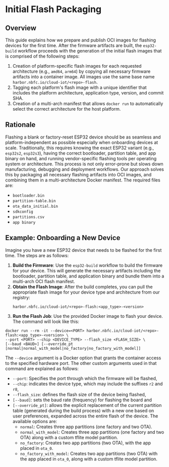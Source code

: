 # Initial Flash Packaging

## Overview

This guide explains how we prepare and publish OCI images for flashing devices
for the first time. After the firmware artifacts are built, the `esp32-build`
workflow proceeds with the generation of the initial flash images that is
comprised of the following steps:

1. Creation of platform-specific flash images for each requested architecture
   (e.g., `amd64`, `arm64`) by copying all necessary firmware artifacts into a
   container image. All images use the same base name
   `harbor.nbfc.io/cloud-iot/<repo>-flash`.
2. Tagging each platform's flash image with a unique identifier that includes
   the platform architecture, application type, version, and commit SHA.
3. Creation of a multi-arch manifest that allows `docker run` to automatically
   select the correct architecture for the host platform.

## Rationale

Flashing a blank or factory-reset ESP32 device should be as seamless and
platform-independent as possible especially when onboarding devices at scale.
Traditionally, this requires knowing the exact ESP32 variant (e.g., `esp32s2`,
`esp32s3`), having the correct bootloader, partition table, and app binary on
hand, and running vendor-specific flashing tools per operating system or
architecture. This process is not only error-prone but slows down
manufacturing, debugging and deployment workflows. Our approach solves this by
packaging all necessary flashing artifacts into OCI images, and combining them
in a multi-architecture Docker manifest. The required files are:

- `bootloader.bin`
- `partition-table.bin`
- `ota_data_initial.bin`
- `sdkconfig`
- `partitions.csv`
- `app binary`

## Example: Onboarding a New Device

Imagine you have a new ESP32 device that needs to be flashed for the first
time. The steps are as follows:

1. **Build the Firmware**: Use the `esp32-build` workflow to build the firmware
   for your device. This will generate the necessary artifacts including the
   bootloader, partition table, and application binary and bundle them into a
   multi-arch OCI flash manifest.
2. **Obtain the Flash Image**: After the build completes, you can pull the
   appropriate flash image for your device type and architecture from our
   registry:
   ```
   harbor.nbfc.io/cloud-iot/<repo>-flash:<app_type>-<version>
   ```
3. **Run the Flash Job**: Use the provided Docker image to flash your device.
   The command will look like this:

```shell
docker run --rm -it --device=<PORT> harbor.nbfc.io/cloud-iot/<repo>-flash:<app_type>-<version> \
--port <PORT> --chip <DEVICE_TYPE> --flash_size <FLASH_SIZE> \
[--baud <BAUD>] [--override_pt [normal|normal_with_model|no_factory|no_factory_with_model]]
```

The `--device` argument is a Docker option that grants the container access to
the specified hardware port. The other custom arguments used in that command
are explained as follows:

- `--port`: Specifies the port through which the firmware will be flashed,
- `--chip`: indicates the device type, which may include the suffixes `r2` and `r8`,
- `--flash_size`: defines the flash size of the device being flashed,
- `[--baud]`: sets the baud rate (frequency) for flashing the board and
- `[--override_pt]`: allows the explicit replacement of the current partition
  table (generated during the build process) with a new one based on user
  preferences, expanded across the entire flash of the device. The available
  options are:
  - `normal`: Creates three app partitions (one factory and two OTA).
  - `normal_with_model`: Creates three app partitions (one factory and two OTA)
    along with a custom tflite model partition.
  - `no_factory`: Creates two app partitions (two OTA), with the app placed in
    `ota_0`.
  - `no_factory_with_model`: Creates two app partitions (two OTA) with the app
    placed in `ota_0`, along with a custom tflite model partition.
